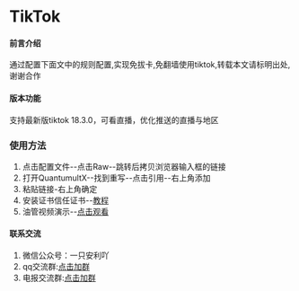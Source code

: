 # TikTok

#### 前言介绍
通过配置下面文中的规则配置,实现免拔卡,免翻墙使用tiktok,转载本文请标明出处,谢谢合作


#### 版本功能
支持最新版tiktok 18.3.0，可看直播，优化推送的直播与地区


### 使用方法

1.  点击配置文件--点击Raw--跳转后拷贝浏览器输入框的链接
2.  打开QuantumultX--找到重写--点击引用--右上角添加
3.  粘贴链接-右上角确定
4.  安装证书信任证书--[教程](https://gitee.com/bp233/script/raw/master/CA.md)
5.  油管视频演示--[点击观看](https://youtu.be/DgBmDCTA_n8)

#### 联系交流

1.  微信公众号：一只安利吖
2.  qq交流群:[点击加群](https://jq.qq.com/?_wv=1027&k=Tz4N7IM3)
3.  电报交流群:[点击加群](https://t.me/baipiao_666) 
